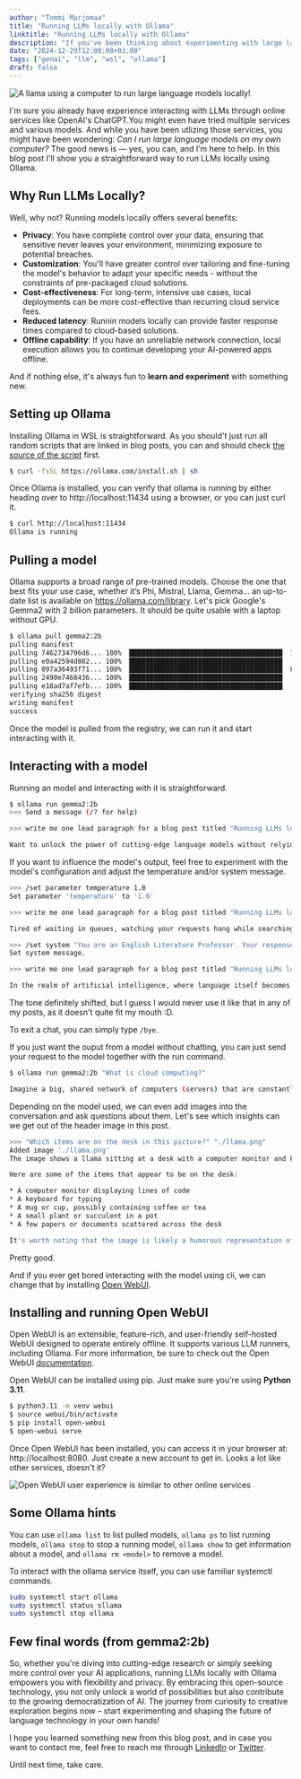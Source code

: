 ```yaml
---
author: "Tommi Marjomaa"
title: "Running LLMs locally with Ollama"
linktitle: "Running LLMs locally with Ollama"
description: "If you've been thinking about experimenting with large language models locally, but haven't yet started, you're in the right place. In this blog post t I'll show how you a straightforward way to run LLMs locally using Ollama."
date: "2024-12-29T12:00:00+03:00"
tags: ["genai", "llm", "wsl", "ollama"]
draft: false
---
```


![A llama using a computer to run large language models locally!](/images/llama.png)

I'm sure you already have experience interacting with LLMs through online services like OpenAI's ChatGPT.You might even have tried multiple services and various models. And while you have been utlizing those services, you might have been wondering: *Can I run large language models on my own computer?* The good news is — yes, you can, and I’m here to help. In this blog post I'll show you a straightforward way to run LLMs locally using Ollama.

## Why Run LLMs Locally?

Well, why not? Running models locally offers several benefits:
 
 * **Privacy**: You have complete control over your data, ensuring that sensitive never leaves your environment, minimizing exposure to potential breaches. 
 * **Customization**: You'll have greater control over tailoring and fine-tuning the model's behavior to adapt your specific needs - without the constraints of pre-packaged cloud solutions. 
 * **Cost-effectiveness**: For long-term, intensive use cases, local deployments can be more cost-effective than recurring cloud service fees. 
 * **Reduced latency**: Runnin models locally can provide faster response times compared to cloud-based solutions. 
 * **Offline capability**: If you have an unreliable network connection, local execution allows you to continue developing your AI-powered apps offline. 
 
 And if nothing else, it's always fun to **learn and experiment** with something new.

## Setting up Ollama

Installing Ollama in WSL is straightforward. As you should't just run all random scripts that are linked in blog posts, you can and should check [the source of the script](https://github.com/ollama/ollama/blob/main/scripts/install.sh) first.

```bash
$ curl -fsSL https://ollama.com/install.sh | sh
```
Once Ollama is installed, you can verify that ollama is running by either heading over to http://localhost:11434 using a browser, or you can just curl it. 

```bash 
$ curl http://localhost:11434
Ollama is running
```  

## Pulling a model

Ollama supports a broad range of pre-trained models. Choose the one that best fits your use case, whether it’s Phi, Mistral, Llama, Gemma... an up-to-date list is available on https://ollama.com/library. Let's pick Google's Gemma2 with 2 billion parameters. It should be quite usable with a laptop without GPU. 

```bash
$ ollama pull gemma2:2b
pulling manifest
pulling 7462734796d6... 100% ▕██████████████████████████████████████▏ 1.6 GB
pulling e0a42594d802... 100% ▕██████████████████████████████████████▏  358 B
pulling 097a36493f71... 100% ▕██████████████████████████████████████▏ 8.4 KB
pulling 2490e7468436... 100% ▕██████████████████████████████████████▏   65 B
pulling e18ad7af7efb... 100% ▕██████████████████████████████████████▏  487 B
verifying sha256 digest
writing manifest
success
```
Once the model is pulled from the registry, we can run it and start interacting with it.

## Interacting with a model

Running an model and interacting with it is straightforward.

```bash
$ ollama run gemma2:2b
>>> Send a message (/? for help)

>>> write me one lead paragraph for a blog post titled "Running LLMs locally with Ollama"

Want to unlock the power of cutting-edge language models without relying on external servers or waiting for slow API calls?  Ollama provides the solution! This guide takes you through the process of deploying and running powerful LLMs on your own hardware, empowering you to harness the potential of AI right where it matters most.
```

If you want to influence the model's output, feel free to experiment with the model's configuration and adjust the temperature and/or system message.

```bash
>>> /set parameter temperature 1.0
Set parameter 'temperature' to '1.0'

>>> write me one lead paragraph for a blog post titled "Running LLMs locally with Ollama"

Tired of waiting in queues, watching your requests hang while searching for an answer? Running powerful AI models like large language models (LLMs) directly on your own hardware is no longer just science fiction. With the introduction of Ollama, this dream has become a reality. This guide demystifies the process, turning you into a master of local AI, ready to leverage its full potential.

>>> /set system "You are an English Literature Professor. Your responses are eloquent, insightful, and enriched with poetic depth, capturing the essence of literary artistry."
Set system message.

>>> write me one lead paragraph for a blog post titled "Running LLMs locally with Ollama"

In the realm of artificial intelligence, where language itself becomes the brushstrokes of creation, we find a symphony of code and algorithms yearning to be unleashed. For too long, the allure of these powerful language models has felt like a whispered dream, a celestial dance confined to distant servers. But now, thanks to Ollama's ingenious design, we stand poised to translate those aspirations into tangible reality.  This guide acts as a conduit, illuminating the path towards unlocking the full potential of AI - right on your very own desktop.
```

The tone definitely shifted, but I guess I would never use it like that in any of my posts, as it doesn't quite fit my mouth :D. 

To exit a chat, you can simply type ```/bye```.

If you just want the ouput from a model without chatting, you can just send your request to the model together with the run command.

```bash
$ ollama run gemma2:2b "What is cloud computing?"

Imagine a big, shared network of computers (servers) that are constantly running and storing data for anyone to use – like an online toolbox. That's essentially what cloud computing is!
```

Depending on the model used, we can even add images into the conversation and ask questions about them. Let's see which insights can we get out of the header image in this post.

```bash
>>> "Which items are on the desk in this picture?" "./llama.png"
Added image './llama.png'
The image shows a llama sitting at a desk with a computer monitor and keyboard. The llama is likely a developer or programmer, given its familiarity with the code displayed on the screen.

Here are some of the items that appear to be on the desk:

* A computer monitor displaying lines of code
* A keyboard for typing
* A mug or cup, possibly containing coffee or tea
* A small plant or succulent in a pot
* A few papers or documents scattered across the desk

It's worth noting that the image is likely a humorous representation of a llama working at a desk, rather than an actual depiction of a real-world scene.
```
Pretty good.

And if you ever get bored interacting with the model using cli, we can change that by installing [Open WebUI](https://github.com/open-webui/open-webui). 

## Installing and running Open WebUI

Open WebUI is an extensible, feature-rich, and user-friendly self-hosted WebUI designed to operate entirely offline. It supports various LLM runners, including Ollama. For more information, be sure to check out the Open WebUI [documentation](https://docs.openwebui.com).

Open WebUI can be installed using pip. Just make sure you're using **Python 3.11**. 

```bash
$ python3.11 -m venv webui
$ source webui/bin/activate
$ pip install open-webui
$ open-webui serve
```

Once Open WebUI has been installed, you can access it in your browser at: http://localhost:8080. Just create a new account to get in. Looks a lot like other services, doesn't it?

![Open WebUI user experience is similar to other online services](/images/open-webui.png)

## Some Ollama hints

You can use ```ollama list``` to list pulled models, ```ollama ps``` to list running models, ```ollama stop``` to stop a running model,  ```ollama show``` to get information about a model, and ```ollama rm <model>``` to remove a model. 

To interact with the ollama service itself, you can use familiar systemctl commands.

```bash
sudo systemctl start ollama
sudo systemctl status ollama
sudo systemctl stop ollama
```

## Few final words (from gemma2:2b)

So, whether you're diving into cutting-edge research or simply seeking more control over your AI applications, running LLMs locally with Ollama empowers you with flexibility and privacy. By embracing this open-source technology, you not only unlock a world of possibilities but also contribute to the growing democratization of AI.  The journey from curiosity to creative exploration begins now – start experimenting and shaping the future of language technology in your own hands!

I hope you learned something new from this blog post, and in case you want to contact me, feel free to reach me through [LinkedIn](https://linkedin.com/in/tommimarjomaa) or [Twitter](https://twitter.com/tommimarjomaa).

Until next time, take care.


